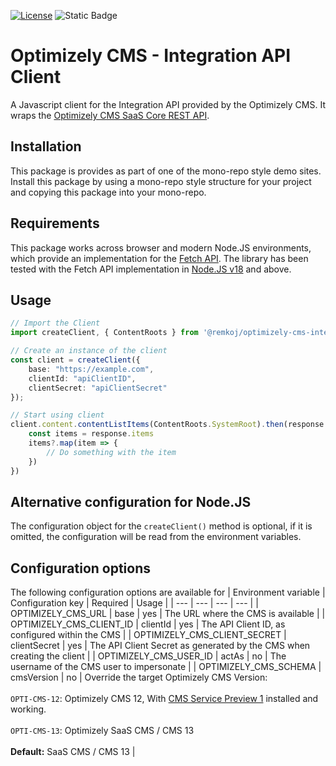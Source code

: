 [![License](https://img.shields.io/badge/License-Apache_2.0-blue.svg)](./LICENSE)
![Static Badge](https://img.shields.io/badge/Optimizely-Content_Management_System-blue?cacheSeconds=7200)

# Optimizely CMS - Integration API Client <!-- omit in toc -->
A Javascript client for the Integration API provided by the Optimizely CMS. It wraps the [Optimizely CMS SaaS Core REST API](https://docs.developers.optimizely.com/content-management-system/v1.0.0-SaaS-Core/reference/introduction-to-the-cms-content-api).

## Installation
This package is provides as part of one of the mono-repo style demo sites. Install this package by using a mono-repo style structure for your project and copying this package into your mono-repo.

## Requirements
This package works across browser and modern Node.JS environments, which provide an implementation for the [Fetch API](https://developer.mozilla.org/en-US/docs/Web/API/Fetch_API). The library has been tested with the Fetch API implementation in [Node.JS v18](https://nodejs.org/dist/latest-v20.x/docs/api/globals.html#fetch) and above.

## Usage
```typescript
// Import the Client
import createClient, { ContentRoots } from '@remkoj/optimizely-cms-integration-api'

// Create an instance of the client
const client = createClient({
    base: "https://example.com",
    clientId: "apiClientID",
    clientSecret: "apiClientSecret"
});

// Start using client
client.content.contentListItems(ContentRoots.SystemRoot).then(response => {
    const items = response.items
    items?.map(item => {
        // Do something with the item
    })
})
```

## Alternative configuration for Node.JS
The configuration object for the `createClient()` method is optional, if it is omitted, the configuration will be read from the environment variables.

## Configuration options
The following configuration options are available for 
| Environment variable | Configuration key | Required | Usage |
| --- | --- | --- | --- |
| OPTIMIZELY_CMS_URL | base | yes | The URL where the CMS is available |
| OPTIMIZELY_CMS_CLIENT_ID | clientId | yes | The API Client ID, as configured within the CMS |
| OPTIMIZELY_CMS_CLIENT_SECRET | clientSecret | yes | The API Client Secret as generated by the CMS when creating the client |
| OPTIMIZELY_CMS_USER_ID | actAs | no | The username of the CMS user to impersonate |
| OPTIMIZELY_CMS_SCHEMA | cmsVersion | no | Override the target Optimizely CMS Version:<br/><br/>`OPTI-CMS-12`: Optimizely CMS 12, With [CMS Service Preview 1](https://nuget.optimizely.com/package/?id=Optimizely.Cms.Preview1.Service) installed and working.<br/><br/>`OPTI-CMS-13`: Optimizely SaaS CMS / CMS 13<br/><br/>**Default:** SaaS CMS / CMS 13 |
